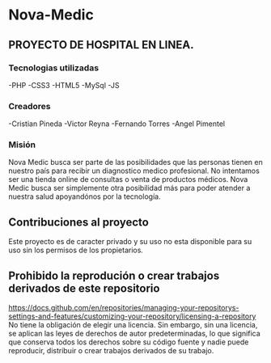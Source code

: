 # Nova-Medic
## PROYECTO DE HOSPITAL EN LINEA.
### Tecnologias utilizadas
  -PHP
  -CSS3
  -HTML5
  -MySql
  -JS
### Creadores
  -Cristian Pineda
  -Victor Reyna
  -Fernando Torres
  -Angel Pimentel
  
### Misión
Nova Medic busca ser parte de las posibilidades que las personas tienen en nuestro país para recibir un diagnostico medico profesional.
No intentamos ser una tienda online de consultas o venta de productos médicos. Nova Medic busca ser simplemente otra posibilidad más para poder atender a nuestra salud apoyandónos por la tecnología.

## Contribuciones al proyecto
Este proyecto es de caracter privado y su uso no esta disponible para su uso sin los permisos de los propietarios. 

## Prohibido la reprodución o crear trabajos derivados de este repositorio
https://docs.github.com/en/repositories/managing-your-repositorys-settings-and-features/customizing-your-repository/licensing-a-repository
No tiene la obligación de elegir una licencia. Sin embargo, sin una licencia, se aplican las leyes de derechos de autor predeterminadas, lo que significa que conserva todos los derechos sobre su código fuente y nadie puede reproducir, distribuir o crear trabajos derivados de su trabajo. 
